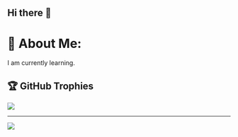 ## Hi there 👋
# 💫 About Me:
I am currently learning.




## 🏆 GitHub Trophies
![](https://github-profile-trophy.vercel.app/?username=sarkarshivaji10-cpu&theme=radical&no-frame=false&no-bg=true&margin-w=4)

---
[![](https://visitcount.itsvg.in/api?id=sarkarshivaji10-cpu&icon=0&color=0)](https://visitcount.itsvg.in)

<!-- Proudly created with GPRM ( https://gprm.itsvg.in ) -->
<!--
**sarkarshivaji10-cpu/sarkarshivaji10-cpu** is a ✨ _special_ ✨ repository because its `README.md` (this file) appears on your GitHub profile.

Here are some ideas to get you started:

- 🔭 I’m currently working on ...
- 🌱 I’m currently learning ...
- 👯 I’m looking to collaborate on ...
- 🤔 I’m looking for help with ...
- 💬 Ask me about ...
- 📫 How to reach me: ...
- 😄 Pronouns: ...
- ⚡ Fun fact: ...
-->
